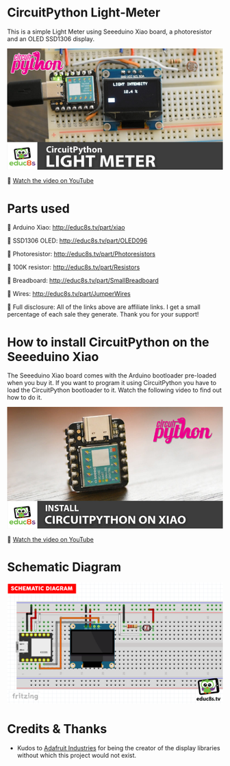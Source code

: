 # CircuitPython Light-Meter
This is a simple Light Meter using Seeeduino Xiao board, a photoresistor and an OLED SSD1306 display.

<p align="center">
  <img src="demo.jpg" alt="CircuitPython Light Meter" width="1280">
</p>

🎥 [Watch the video on YouTube](https://www.youtube.com/watch?v=zjhoc0t7I_0)

# Parts used

🛒 Arduino Xiao: http://educ8s.tv/part/xiao

🛒 SSD1306 OLED: http://educ8s.tv/part/OLED096

🛒 Photoresistor: http://educ8s.tv/part/Photoresistors

🛒 100K resistor: http://educ8s.tv/part/Resistors

🛒 Breadboard: http://educ8s.tv/part/SmallBreadboard

🛒 Wires: http://educ8s.tv/part/JumperWires

💖 Full disclosure: All of the links above are affiliate links. I get a small percentage of each sale they generate. Thank you for your support!

# How to install CircuitPython on the Seeeduino Xiao

The Seeeduino Xiao board comes with the Arduino bootloader pre-loaded when you buy it. If you want to program it using CircuitPython you have to load the CircuitPython bootloader to it. Watch the following video to find out how to do it.

<p align="center">
  <img src="install_circuitpython.jpg" alt="How to install CircuitPython" width="800">
</p>

🎥 [Watch the video on YouTube](https://www.youtube.com/watch?v=1GKF9u7pVgs)

# Schematic Diagram

<p align="center">
  <img src="Schematic.png" alt="Scematic Diagram" width="640">
</p>


# Credits & Thanks

  - Kudos to [Adafruit Industries](https://github.com/adafruit) for being the creator of the display libraries without which this project would not exist.

